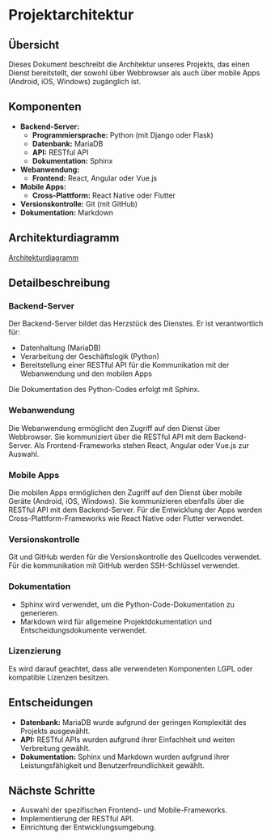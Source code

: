 # Projektarchitektur

## Übersicht

Dieses Dokument beschreibt die Architektur unseres Projekts, das einen Dienst bereitstellt, der sowohl über Webbrowser als auch über mobile Apps (Android, iOS, Windows) zugänglich ist.

## Komponenten

* **Backend-Server:**
    * **Programmiersprache:** Python (mit Django oder Flask)
    * **Datenbank:** MariaDB
    * **API:** RESTful API
    * **Dokumentation:** Sphinx
* **Webanwendung:**
    * **Frontend:** React, Angular oder Vue.js
* **Mobile Apps:**
    * **Cross-Plattform:** React Native oder Flutter
* **Versionskontrolle:** Git (mit GitHub)
* **Dokumentation:** Markdown

## Architekturdiagramm

[Architekturdiagramm](architecture_diagram.md)
## Detailbeschreibung

### Backend-Server

Der Backend-Server bildet das Herzstück des Dienstes. Er ist verantwortlich für:

* Datenhaltung (MariaDB)
* Verarbeitung der Geschäftslogik (Python)
* Bereitstellung einer RESTful API für die Kommunikation mit der Webanwendung und den mobilen Apps

Die Dokumentation des Python-Codes erfolgt mit Sphinx.

### Webanwendung

Die Webanwendung ermöglicht den Zugriff auf den Dienst über Webbrowser. Sie kommuniziert über die RESTful API mit dem Backend-Server. Als Frontend-Frameworks stehen React, Angular oder Vue.js zur Auswahl.

### Mobile Apps

Die mobilen Apps ermöglichen den Zugriff auf den Dienst über mobile Geräte (Android, iOS, Windows). Sie kommunizieren ebenfalls über die RESTful API mit dem Backend-Server. Für die Entwicklung der Apps werden Cross-Plattform-Frameworks wie React Native oder Flutter verwendet.

### Versionskontrolle

Git und GitHub werden für die Versionskontrolle des Quellcodes verwendet. Für die kommunikation mit GitHub werden SSH-Schlüssel verwendet.

### Dokumentation

* Sphinx wird verwendet, um die Python-Code-Dokumentation zu generieren.
* Markdown wird für allgemeine Projektdokumentation und Entscheidungsdokumente verwendet.

### Lizenzierung

Es wird darauf geachtet, dass alle verwendeten Komponenten LGPL oder kompatible Lizenzen besitzen.

## Entscheidungen

* **Datenbank:** MariaDB wurde aufgrund der geringen Komplexität des Projekts ausgewählt.
* **API:** RESTful APIs wurden aufgrund ihrer Einfachheit und weiten Verbreitung gewählt.
* **Dokumentation:** Sphinx und Markdown wurden aufgrund ihrer Leistungsfähigkeit und Benutzerfreundlichkeit gewählt.

## Nächste Schritte

* Auswahl der spezifischen Frontend- und Mobile-Frameworks.
* Implementierung der RESTful API.
* Einrichtung der Entwicklungsumgebung.
